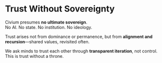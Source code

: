 # Trust Without Sovereignty

Civium presumes **no ultimate sovereign**.  
No AI. No state. No institution. No ideology.

Trust arises not from dominance or permanence, but from **alignment and recursion**—shared values, revisited often.

We ask minds to trust each other through **transparent iteration**, not control. This is trust without a throne.